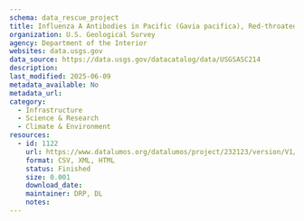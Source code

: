 ```yaml
---
schema: data_rescue_project 
title: Influenza A Antibodies in Pacific (Gavia pacifica), Red-throated (G. stellata), and Yellow-billed Loons (G. adamsii) in Alaska, 2008-2017
organization: U.S. Geological Survey
agency: Department of the Interior
websites: data.usgs.gov
data_source: https://data.usgs.gov/datacatalog/data/USGSASC214
description: 
last_modified: 2025-06-09
metadata_available: No
metadata_url: 
category:
  - Infrastructure 
  - Science & Research 
  - Climate & Environment 
resources:
  - id: 1122
    url: https://www.datalumos.org/datalumos/project/232123/version/V1/view
    format: CSV, XML, HTML
    status: Finished
    size: 0.001
    download_date: 
    maintainer: DRP, DL
    notes: 
---
```

